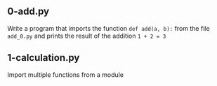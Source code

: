 ## 0-add.py
Write a program that imports the function `def add(a, b):` from the file `add_0.py` and prints the result of the addition `1 + 2 = 3`

## 1-calculation.py
Import multiple functions from a module
